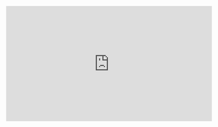 <iframe width="560" height="315" src="https://www.youtube.com/embed/gxzL2xKmvLg" title="YouTube video player" frameborder="0" allow="accelerometer; autoplay; clipboard-write; encrypted-media; gyroscope; picture-in-picture" allowfullscreen></iframe>
